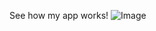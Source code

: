 See how my app works!
![Image](https://github.com/user-attachments/assets/5ed0b777-24ef-425d-b541-f21ee2803c70)
